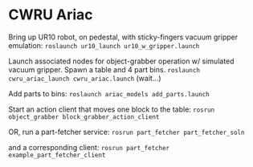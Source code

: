 # CWRU Ariac

Bring up UR10 robot, on pedestal, with sticky-fingers vacuum gripper emulation:
`roslaunch ur10_launch ur10_w_gripper.launch`

Launch associated nodes for object-grabber operation w/ simulated
vacuum gripper.  Spawn a table and 4 part bins.
`roslaunch cwru_ariac_launch cwru_ariac.launch`
(wait...)

Add parts to bins:
`roslaunch ariac_models add_parts.launch`

Start an action client that moves one block to the table:
`rosrun object_grabber block_grabber_action_client`

OR,
run a part-fetcher service:
`rosrun part_fetcher part_fetcher_soln`

and a corresponding client:
`rosrun part_fetcher example_part_fetcher_client`
